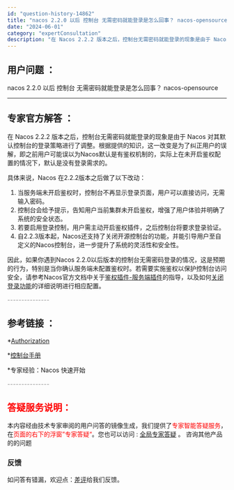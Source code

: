 ```yaml
---
id: "question-history-14862"
title: "nacos 2.2.0 以后 控制台 无需密码就能登录是怎么回事？ nacos-opensource"
date: "2024-06-01"
category: "expertConsultation"
description: "在 Nacos 2.2.2 版本之后，控制台无需密码就能登录的现象是由于 Nacos 对其默认控制台的登录策略进行了调整。根据提供的知识，这一改变是为了纠正用户的误解，即之前用户可能误以为Nacos默认是有鉴权机制的，实际上在未开启鉴权配置的情况下，默认是没有登录需求的。具体来说，Nacos 在2."
---
```


## 用户问题 ： 
 nacos 2.2.0 以后 控制台 无需密码就能登录是怎么回事？ nacos-opensource 

---------------
## 专家官方解答 ：

在 Nacos 2.2.2 版本之后，控制台无需密码就能登录的现象是由于 Nacos 对其默认控制台的登录策略进行了调整。根据提供的知识，这一改变是为了纠正用户的误解，即之前用户可能误以为Nacos默认是有鉴权机制的，实际上在未开启鉴权配置的情况下，默认是没有登录需求的。

具体来说，Nacos 在2.2.2版本之后做了以下改动：
1. 当服务端未开启鉴权时，控制台不再显示登录页面，用户可以直接访问，无需输入密码。
2. 控制台会给予提示，告知用户当前集群未开启鉴权，增强了用户体验并明确了系统的安全状态。
3. 若要启用登录控制，用户需主动开启鉴权插件，之后控制台将要求登录验证。
4. 自2.2.3版本起，Nacos还支持了关闭开源控制台的功能，并能引导用户至自定义的Nacos控制台，进一步提升了系统的灵活性和安全性。

因此，如果你遇到Nacos 2.2.0以后版本的控制台无需密码登录的情况，这是预期的行为，特别是当你确认服务端未配置鉴权时。若需要实施鉴权以保护控制台访问安全，请参考Nacos官方文档中关于[鉴权插件-服务端插件](../../plugin/auth-plugin.md)的指导，以及如何[关闭登录功能](../admin/console-guide.md#1.1)的详细说明进行相应配置。


<font color="#949494">---------------</font> 


## 参考链接 ：

*[Authorization](https://nacos.io/docs/latest/guide/user/auth)
 
 *[控制台手册](https://nacos.io/docs/latest/guide/admin/console-guide)
 
 *专家经验：Nacos 快速开始 


 <font color="#949494">---------------</font> 
 


## <font color="#FF0000">答疑服务说明：</font> 

本内容经由技术专家审阅的用户问答的镜像生成，我们提供了<font color="#FF0000">专家智能答疑服务</font>，在<font color="#FF0000">页面的右下的浮窗”专家答疑“</font>。您也可以访问 : [全局专家答疑](https://opensource.alibaba.com/chatBot) 。 咨询其他产品的的问题

### 反馈
如问答有错漏，欢迎点：[差评](https://ai.nacos.io/user/feedbackByEnhancerGradePOJOID?enhancerGradePOJOId=14863)给我们反馈。
